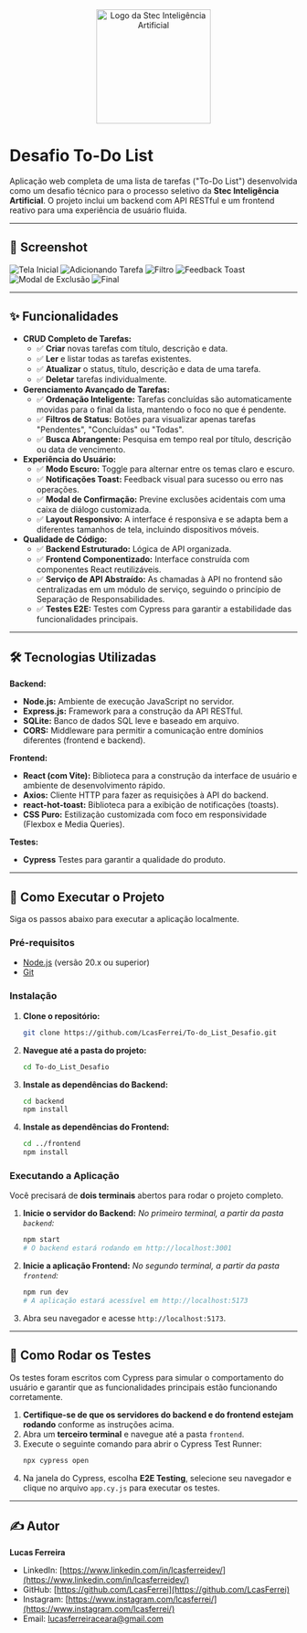 <div align="center">
  <img src="./frontend/src/components/img/LOGO.jpeg" alt="Logo da Stec Inteligência Artificial" width="200"/>
</div>


# Desafio To-Do List

Aplicação web completa de uma lista de tarefas ("To-Do List") desenvolvida como um desafio técnico para o processo seletivo da **Stec Inteligência Artificial**. O projeto inclui um backend com API RESTful e um frontend reativo para uma experiência de usuário fluida.

---

## 📸 Screenshot


![Tela Inicial](./Documents/img/inicio1.jpeg)
![Adicionando Tarefa](./Documents/img/addtask.jpeg)
![Filtro](./Documents/img/filtro.jpeg)
![Feedback Toast](./Documents/img/taskadd.jpeg)
![Modal de Exclusão](./Documents/img/excluir1.jpeg)
![Final](./Documents/img/finalwhite.jpeg)


---

## ✨ Funcionalidades

-   **CRUD Completo de Tarefas:**
    -   ✅ **Criar** novas tarefas com título, descrição e data.
    -   ✅ **Ler** e listar todas as tarefas existentes.
    -   ✅ **Atualizar** o status, título, descrição e data de uma tarefa.
    -   ✅ **Deletar** tarefas individualmente.
-  **Gerenciamento Avançado de Tarefas:**
    -   ✅ **Ordenação Inteligente:** Tarefas concluídas são automaticamente movidas para o final da lista, mantendo o foco no que é pendente.
    -   ✅ **Filtros de Status:** Botões para visualizar apenas tarefas "Pendentes", "Concluídas" ou "Todas".
    -   ✅ **Busca Abrangente:** Pesquisa em tempo real por título, descrição ou data de vencimento.
-   **Experiência do Usuário:**
    -   ✅ **Modo Escuro:** Toggle para alternar entre os temas claro e escuro.
    -   ✅ **Notificações Toast:** Feedback visual para sucesso ou erro nas operações.
    -   ✅ **Modal de Confirmação:** Previne exclusões acidentais com uma caixa de diálogo customizada.
    -   ✅ **Layout Responsivo:** A interface é responsiva e se adapta bem a diferentes tamanhos de tela, incluindo dispositivos móveis.
-   **Qualidade de Código:**
    -   ✅ **Backend Estruturado:** Lógica de API organizada.
    -   ✅ **Frontend Componentizado:** Interface construída com componentes React reutilizáveis.
    -   ✅ **Serviço de API Abstraído:** As chamadas à API no frontend são centralizadas em um módulo de serviço, seguindo o princípio de Separação de Responsabilidades.
    -   ✅ **Testes E2E:** Testes com Cypress para garantir a estabilidade das funcionalidades principais.

---

## 🛠️ Tecnologias Utilizadas

**Backend:**
-   **Node.js:** Ambiente de execução JavaScript no servidor.
-   **Express.js:** Framework para a construção da API RESTful.
-   **SQLite:** Banco de dados SQL leve e baseado em arquivo.
-   **CORS:** Middleware para permitir a comunicação entre domínios diferentes (frontend e backend).

**Frontend:**
-   **React (com Vite):** Biblioteca para a construção da interface de usuário e ambiente de desenvolvimento rápido.
-   **Axios:** Cliente HTTP para fazer as requisições à API do backend.
-   **react-hot-toast:** Biblioteca para a exibição de notificações (toasts).
-   **CSS Puro:** Estilização customizada com foco em responsividade (Flexbox e Media Queries).

**Testes:**
-   **Cypress** Testes para garantir a qualidade do produto.

---

## 🚀 Como Executar o Projeto

Siga os passos abaixo para executar a aplicação localmente.

### Pré-requisitos

-   [Node.js](https://nodejs.org/) (versão 20.x ou superior)
-   [Git](https://git-scm.com/)

### Instalação

1.  **Clone o repositório:**
    ```bash
    git clone https://github.com/LcasFerrei/To-do_List_Desafio.git
    ```

2.  **Navegue até a pasta do projeto:**
    ```bash
    cd To-do_List_Desafio
    ```

3.  **Instale as dependências do Backend:**
    ```bash
    cd backend
    npm install
    ```

4.  **Instale as dependências do Frontend:**
    ```bash
    cd ../frontend
    npm install
    ```

### Executando a Aplicação

Você precisará de **dois terminais** abertos para rodar o projeto completo.

1.  **Inicie o servidor do Backend:**
    *No primeiro terminal, a partir da pasta `backend`:*
    ```bash
    npm start
    # O backend estará rodando em http://localhost:3001
    ```

2.  **Inicie a aplicação Frontend:**
    *No segundo terminal, a partir da pasta `frontend`:*
    ```bash
    npm run dev
    # A aplicação estará acessível em http://localhost:5173
    ```

3.  Abra seu navegador e acesse `http://localhost:5173`.

---

## 🧪 Como Rodar os Testes

Os testes foram escritos com Cypress para simular o comportamento do usuário e garantir que as funcionalidades principais estão funcionando corretamente.

1.  **Certifique-se de que os servidores do backend e do frontend estejam rodando** conforme as instruções acima.
2.  Abra um **terceiro terminal** e navegue até a pasta `frontend`.
3.  Execute o seguinte comando para abrir o Cypress Test Runner:
    ```bash
    npx cypress open
    ```
4.  Na janela do Cypress, escolha **E2E Testing**, selecione seu navegador e clique no arquivo `app.cy.js` para executar os testes.

---

## ✍️ Autor

**Lucas Ferreira**

-   LinkedIn: [https://www.linkedin.com/in/lcasferreidev/](https://www.linkedin.com/in/lcasferreidev/)
-   GitHub: [https://github.com/LcasFerrei](https://github.com/LcasFerrei)
-   Instagram: [https://www.instagram.com/lcasferrei/](https://www.instagram.com/lcasferrei/)
-   Email: lucasferreiraceara@gmail.com

